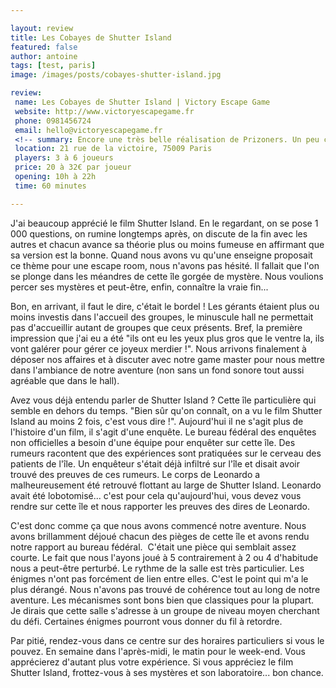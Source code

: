 ```yaml
---

layout: review
title: Les Cobayes de Shutter Island
featured: false
author: antoine
tags: [test, paris]
image: /images/posts/cobayes-shutter-island.jpg

review:
 name: Les Cobayes de Shutter Island | Victory Escape Game
 website: http://www.victoryescapegame.fr
 phone: 0981456724
 email: hello@victoryescapegame.fr
 <!-- summary: Encore une très belle réalisation de Prizoners. Un peu compliquée, mais qui vaut vraiment le détour. -->
 location: 21 rue de la victoire, 75009 Paris
 players: 3 à 6 joueurs
 price: 20 à 32€ par joueur
 opening: 10h à 22h
 time: 60 minutes

---
```


J'ai beaucoup apprécié le film Shutter Island. En le regardant, on se pose 1 000 questions, on rumine longtemps après, on discute de la fin avec les autres et chacun avance sa théorie plus ou moins fumeuse en affirmant que sa version est la bonne. Quand nous avons vu qu'une enseigne proposait ce thème pour une escape room, nous n'avons pas hésité. Il fallait que l'on se plonge dans les méandres de cette île gorgée de mystère. Nous voulions percer ses mystères et peut-être, enfin, connaître la vraie fin...

Bon, en arrivant, il faut le dire, c'était le bordel ! Les gérants étaient plus ou moins investis dans l'accueil des groupes, le minuscule hall ne permettait pas d'accueillir autant de groupes que ceux présents. Bref, la première impression que j'ai eu a été "ils ont eu les yeux plus gros que le ventre la, ils vont galérer pour gérer ce joyeux merdier !". Nous arrivons finalement à déposer nos affaires et à discuter avec notre game master pour nous mettre dans l'ambiance de notre aventure (non sans un fond sonore tout aussi agréable que dans le hall). 

Avez vous déjà entendu parler de Shutter Island ? Cette île particulière qui semble en dehors du temps. "Bien sûr qu'on connaît, on a vu le film Shutter Island au moins 2 fois, c'est vous dire !". Aujourd'hui il ne s'agit plus de l'histoire d'un film, il s'agit d'une enquête. Le bureau fédéral des enquêtes non officielles a besoin d'une équipe pour enquêter sur cette île. Des rumeurs racontent que des expériences sont pratiquées sur le cerveau des patients de l'île. Un enquêteur s'était déjà infiltré sur l'île et disait avoir trouvé des preuves de ces rumeurs. Le corps de Leonardo a malheureusement été retrouvé flottant au large de Shutter Island. Leonardo avait été lobotomisé... c'est pour cela qu'aujourd'hui, vous devez vous rendre sur cette île et nous rapporter les preuves des dires de Leonardo.

C'est donc comme ça que nous avons commencé notre aventure. Nous avons brillamment déjoué chacun des pièges de cette île et avons rendu notre rapport au bureau fédéral. 
C'était une pièce qui semblait assez courte. Le fait que nous l'ayons joué à 5 contrairement à 2 ou 4 d'habitude nous a peut-être perturbé. Le rythme de la salle est très particulier. Les énigmes n'ont pas forcément de lien entre elles. C'est le point qui m'a le plus dérangé. Nous n'avons pas trouvé de cohérence tout au long de notre aventure.
Les mécanismes sont bons bien que classiques pour la plupart. Je dirais que cette salle s'adresse à un groupe de niveau moyen cherchant du défi. Certaines énigmes pourront vous donner du fil à retordre.

Par pitié, rendez-vous dans ce centre sur des horaires particuliers si vous le pouvez. En semaine dans l'après-midi, le matin pour le week-end. Vous apprécierez d'autant plus votre expérience. Si vous appréciez le film Shutter Island, frottez-vous à ses mystères et son laboratoire... bon chance.
